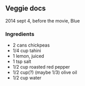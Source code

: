 Veggie docs
-----------

2014 sept 4, before the movie, Blue

### Ingredients

* 2 cans chickpeas
* 1/4 cup tahini
* 1 lemon, juiced
* 1 tsp salt
* 1/2 cup roasted red pepper
* 1/2 cup(?) (maybe 1/3) olive oil
* 1/2 cup water
